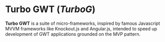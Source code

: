 Turbo GWT (*TurboG*)
==

**Turbo GWT** is a suite of micro-frameworks, inspired by famous Javascript MVVM frameworks like Knockout.js and Angular.js, intended to speed up development of GWT applications grounded on the MVP pattern.
